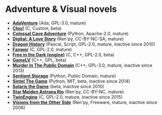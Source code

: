 # Adventure & Visual novels

[comment]: # (start of autogenerated content, do not edit)
- **[AdaVenture](adaventure.md)** (Ada, GPL-3.0, mature)
- **[Clou!](clou.md)** (C, Custom, beta)
- **[Colossal Cave Adventure](colossal_cave.md)** (Python, Apache-2.0, mature)
- **[Digital: A Love Story](digital_a_love_story.md)** (Ren'py, CC-BY-NC-SA, mature)
- **[Dragon History](dragon_history.md)** (Pascal, Script, GPL-2.0, mature, inactive since 2010)
- **[Fanwor](fanwor.md)** (C, GPL-2.0, mature)
- **[Free in the Dark (engine)](fitd.md)** (C, C++, GPL-2.0, beta)
- **[GameLV](gamelv.md)** (C++, GPL, beta)
- **[Murder In The Public Domain](murder_in_the_public_domain.md)** (C++, GPL-3.0, mature, inactive since 2013)
- **[Sentient Storage](sentient_storage.md)** (Python, Public Domain, mature)
- **[Sintel The Game](sintel.md)** (Python, MIT, beta, inactive since 2014)
- **[Solaris the Game](solaris.md)** (beta, inactive since 2010)
- **[Star Maiden Astraea Rio](star_maiden_rio.md)** (Ren'py, CC-BY-NC, mature)
- **[TwinEngine](twin_engine.md)** (C, GPL-2.0, mature, inactive since 2015)
- **[Visions from the Other Side](visions_from_the_other_side.md)** (Ren'py, Freeware, mature, inactive since 2006)

[comment]: # (end of autogenerated content)